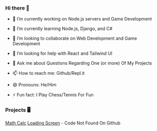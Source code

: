 ### Hi there 👋

- 🔭 I’m currently working on Node.js servers and Game Development

- 🌱 I’m currently learning Node.js, Django, and C#

- 👯 I’m looking to collaborate on Web Development and Game Development

- 🤔 I’m looking for help with React and Tailwind UI

- 💬 Ask me about Questions Regarding One (or more) Of My Projects

- 📫 How to reach me: Github/Repl.it

- 😄 Pronouns: He/Him

- ⚡ Fun fact: I Play Chess/Tennis For Fun

### Projects 🖥

[Math Calc](https://math-calc.the07coder.repl.co)
[Loading Screen](https://loading-screen.the07coder.repl.co)  - Code Not Found On Github

<!--
**CoderX07/CoderX07** is a ✨ _special_ ✨ repository because its `README.md` (this file) appears on your GitHub profile.

Here are some ideas to get you started:

- 🔭 I’m currently working on ...
- 🌱 I’m currently learning ...
- 👯 I’m looking to collaborate on ...
- 🤔 I’m looking for help with ...
- 💬 Ask me about ...
- 📫 How to reach me: ...
- 😄 Pronouns: ...
- ⚡ Fun fact: ...
-->
